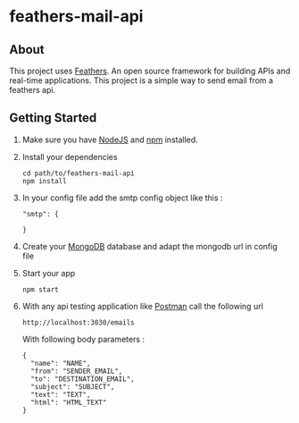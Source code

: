 # feathers-mail-api

> 

## About

This project uses [Feathers](http://feathersjs.com). An open source framework for building APIs and real-time applications.
This project is a simple way to send email from a feathers api.

## Getting Started

1. Make sure you have [NodeJS](https://nodejs.org/) and [npm](https://www.npmjs.com/) installed.
2. Install your dependencies

   ```
   cd path/to/feathers-mail-api
   npm install
   ```
3. In your config file add the smtp config object like this : 
   ```
   "smtp": {

   }
   ```
4. Create your [MongoDB](https://www.mongodb.com/) database and adapt the mongodb url in config file

5. Start your app

   ```
   npm start
   ```
6. With any api testing application like [Postman](https://www.postman.com/) call the following url

   ```
   http://localhost:3030/emails
   ```

   With following body parameters :

   ```
   {
     "name": "NAME",
     "from": "SENDER_EMAIL",
     "to": "DESTINATION_EMAIL",
     "subject": "SUBJECT",
     "text": "TEXT",
     "html": "HTML_TEXT"
   }
   ```
